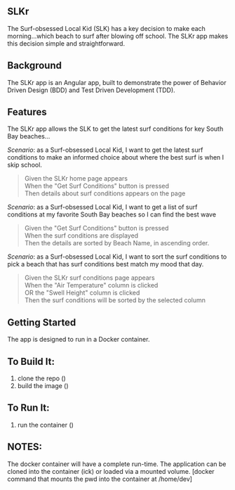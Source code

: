 SLKr
----
The Surf-obsessed Local Kid (SLK) has a key decision to make each morning...which beach to surf after blowing off school. The SLKr app makes this decision simple and straightforward.

Background
----------
The SLKr app is an Angular app, built to demonstrate the power of Behavior Driven Design (BDD) and Test Driven Development (TDD).

Features
--------
The SLKr app allows the SLK to get the latest surf conditions for key South Bay beaches...

_Scenario_: as a Surf-obsessed Local Kid, I want to get the latest surf conditions to make an informed choice about where the best surf is when I skip school.

>  Given the SLKr home page appears  
    When the "Get Surf Conditions" button is pressed  
      Then details about surf conditions appears on the page  

_Scenario_: as a Surf-obsessed Local Kid, I want to get a list of surf conditions at my favorite South Bay beaches so I can find the best wave

>  Given the "Get Surf Conditions" button is pressed  
    When the surf conditions are displayed  
      Then the details are sorted by Beach Name, in ascending order.  

_Scenario_: as a Surf-obsessed Local Kid, I want to sort the surf conditions to pick a beach that has surf conditions best match my mood that day.

>  Given the SLKr surf conditions page appears  
    When the "Air Temperature" column is clicked  
    OR the "Swell Height" column is clicked  
      Then the surf conditions will be sorted by the selected column  

Getting Started
---------------
The app is designed to run in a Docker container.

To Build It:
------------
1. clone the repo ()
2. build the image ()

To Run It:
----------
1. run the container ()

NOTES:
------
The docker container will have a complete run-time. The application can be cloned into the container (ick) or loaded via a mounted volume.
[docker command that mounts the pwd into the container at /home/dev]
